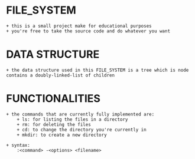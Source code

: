 # FILE_SYSTEM
    + this is a small project make for educational purposes
    + you're free to take the source code and do whatever you want

# DATA STRUCTURE
    + the data structure used in this FILE_SYSTEM is a tree which is node contains a doubly-linked-list of children

# FUNCTIONALITIES
    + the commands that are currently fully implemented are:
        + ls: for listing the files in a directory
        + rm: for deleting the files 
        + cd: to change the directory you're currently in
        + mkdir: to create a new directory
    
    + syntax:
        :<command> -<options> <filename>